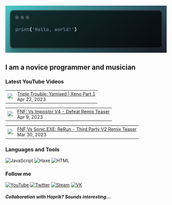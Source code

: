[![Header](https://github.com/Nyan33/Nyan33/blob/main/assets/header.png)](https://www.youtube.com/channel/UCV-am5JX65zCBZZCsX4Fm2w)

## I am a novice programmer and musician

### Latest YouTube Videos
<!-- BLOG-POST-LIST:START --><table><tr><td><a href="https://www.youtube.com/watch?v=l4RUfsrO7-o"><img width="140px" src="https://i.ytimg.com/vi/l4RUfsrO7-o/mqdefault.jpg"></a></td>
<td><a href="https://www.youtube.com/watch?v=l4RUfsrO7-o">Triple Trouble: Yamixed | Xeno Part 1</a><br/>Apr 22, 2023</td></tr></table>
<table><tr><td><a href="https://www.youtube.com/watch?v=CTPswQAQUic"><img width="140px" src="https://i.ytimg.com/vi/CTPswQAQUic/mqdefault.jpg"></a></td>
<td><a href="https://www.youtube.com/watch?v=CTPswQAQUic">FNF: Vs Impostor V4 - Defeat Remix Teaser</a><br/>Apr 9, 2023</td></tr></table>
<table><tr><td><a href="https://www.youtube.com/watch?v=cxtIpWoFQUU"><img width="140px" src="https://i.ytimg.com/vi/cxtIpWoFQUU/mqdefault.jpg"></a></td>
<td><a href="https://www.youtube.com/watch?v=cxtIpWoFQUU">FNF Vs Sonic.EXE: ReRun - Third Party V2 Remix Teaser</a><br/>Mar 30, 2023</td></tr></table>
<!-- BLOG-POST-LIST:END -->

### Languages and Tools
![JavaScript](https://img.shields.io/badge/-JavaScript-0B1216?style=for-the-badge&logo=JavaScript)
![Haxe](https://img.shields.io/badge/-Haxe-0B1216?style=for-the-badge&logo=Haxe)
![HTML](https://img.shields.io/badge/-HTML-0B1216?style=for-the-badge&logo=HTML5)

### Follow me
[![YouTube](https://img.shields.io/badge/-YouTube-0B1216?style=for-the-badge&logo=YouTube&logoColor=FF0038)](https://www.youtube.com/channel/UCV-am5JX65zCBZZCsX4Fm2w)
[![Twitter](https://img.shields.io/badge/-Twitter-0B1216?style=for-the-badge&logo=Twitter)](https://twitter.com/NyanBunBun1)
[![Steam](https://img.shields.io/badge/-Steam-0B1216?style=for-the-badge&logo=Steam)](https://steamcommunity.com/id/nyanbun/)
[![VK](https://img.shields.io/badge/-Vkontakte-0B1216?style=for-the-badge&logo=Vk&logoColor=1195F5)](https://vk.com/nyanbus)

##### Collaboration with Hoprik? Sounds interesting...